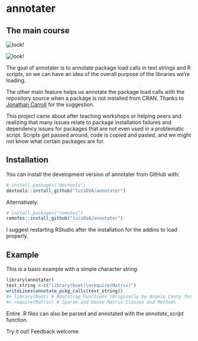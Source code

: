 
<!-- README.md is generated from README.Rmd. Please edit that file -->

# annotater

## The main course

![look\!](https://raw.githubusercontent.com/luisdva/annotater/master/inst/media/annotcalls.gif)

![look\!](https://raw.githubusercontent.com/luisdva/annotater/master/inst/media/repos1.gif)

The goal of annotater is to annotate package load calls in text strings
and R scripts, so we can have an idea of the overall purpose of the
libraries we’re loading.

The other main feature helps us annotate the package load calls with the
repository source when a package is not installed from CRAN. Thanks to
[Jonathan Carroll](https://github.com/jonocarroll) for the suggestion.

This project came about after teaching workshops or helping peers and
realizing that many issues relate to package installation failures and
dependency issues for packages that are not even used in a problematic
script. Scripts get passed around, code is copied and pasted, and we
might not know what certain packages are for.

## Installation

You can install the development version of annotater from GitHub with:

``` r
# install.packages("devtools")
devtools::install_github("luisDVA/annotater")
```

Alternatively:

``` r
# install.packages("remotes")
remotes::install_github("luisDVA/annotater")
```

I suggest restarting RStudio after the installation for the addins to
load properly.

## Example

This is a basic example with a simple character string.

``` r
library(annotater)
test_string <-c("library(boot)\nrequire(Matrix)")
writeLines(annotate_pckg_calls(test_string))
#> library(boot) # Bootstrap Functions (Originally by Angelo Canty for S)
#> require(Matrix) # Sparse and Dense Matrix Classes and Methods
```

Entire .R files can also be parsed and annotated with the
*annotate\_script* function.

Try it out\! Feedback welcome
